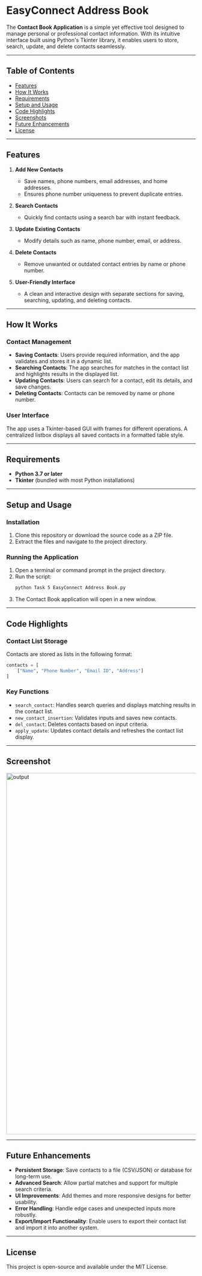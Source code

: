 # EasyConnect Address Book

The **Contact Book Application** is a simple yet effective tool designed to manage personal or professional contact information. With its intuitive interface built using Python's Tkinter library, it enables users to store, search, update, and delete contacts seamlessly.  

---

## Table of Contents  
- [Features](#features)  
- [How It Works](#how-it-works)  
- [Requirements](#requirements)  
- [Setup and Usage](#setup-and-usage)  
- [Code Highlights](#code-highlights)
- [Screenshots](#screenshots)  
- [Future Enhancements](#future-enhancements)  
- [License](#license)  

---

## Features  

1. **Add New Contacts**  
   - Save names, phone numbers, email addresses, and home addresses.  
   - Ensures phone number uniqueness to prevent duplicate entries.  

2. **Search Contacts**  
   - Quickly find contacts using a search bar with instant feedback.  

3. **Update Existing Contacts**  
   - Modify details such as name, phone number, email, or address.  

4. **Delete Contacts**  
   - Remove unwanted or outdated contact entries by name or phone number.  

5. **User-Friendly Interface**  
   - A clean and interactive design with separate sections for saving, searching, updating, and deleting contacts.  

---

## How It Works  

### Contact Management  
- **Saving Contacts**: Users provide required information, and the app validates and stores it in a dynamic list.  
- **Searching Contacts**: The app searches for matches in the contact list and highlights results in the displayed list.  
- **Updating Contacts**: Users can search for a contact, edit its details, and save changes.  
- **Deleting Contacts**: Contacts can be removed by name or phone number.  

### User Interface  
The app uses a Tkinter-based GUI with frames for different operations. A centralized listbox displays all saved contacts in a formatted table style.  

---

## Requirements  

- **Python 3.7 or later**  
- **Tkinter** (bundled with most Python installations)  

---

## Setup and Usage  

### Installation  

1. Clone this repository or download the source code as a ZIP file.  
2. Extract the files and navigate to the project directory.  

### Running the Application  

1. Open a terminal or command prompt in the project directory.  
2. Run the script:  
   ```bash  
   python Task 5 EasyConnect Address Book.py  
   ```  
3. The Contact Book application will open in a new window.  

---

## Code Highlights  

### Contact List Storage  
Contacts are stored as lists in the following format:  
```python  
contacts = [  
    ["Name", "Phone Number", "Email ID", "Address"]  
]  
```  

### Key Functions  
- `search_contact`: Handles search queries and displays matching results in the contact list.  
- `new_contact_insertion`: Validates inputs and saves new contacts.  
- `del_contact`: Deletes contacts based on input criteria.  
- `apply_update`: Updates contact details and refreshes the contact list display.  

---

## Screenshot
<img width="960" alt="output" src="https://github.com/user-attachments/assets/7abb22e7-351c-4d03-a344-37c0579cfbdf" />

---

## Future Enhancements  

- **Persistent Storage**: Save contacts to a file (CSV/JSON) or database for long-term use.  
- **Advanced Search**: Allow partial matches and support for multiple search criteria.  
- **UI Improvements**: Add themes and more responsive designs for better usability.  
- **Error Handling**: Handle edge cases and unexpected inputs more robustly.  
- **Export/Import Functionality**: Enable users to export their contact list and import it into another system.  

---

## License  

This project is open-source and available under the MIT License.  
